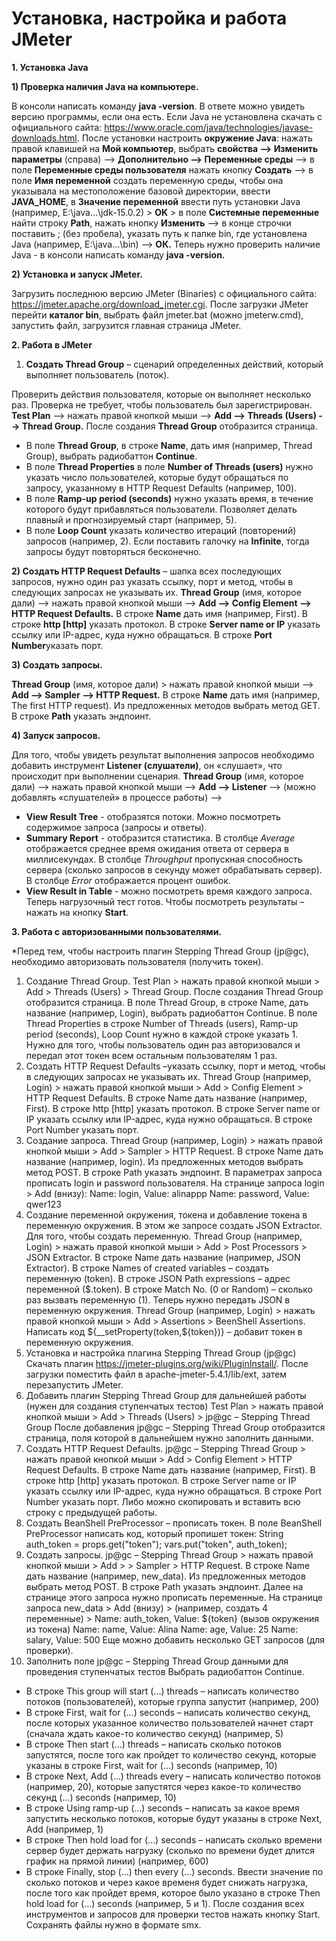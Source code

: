 Установка, настройка и работа JMeter
===================================
**1. Установка Java**

**1) Проверка наличия Java на компьютере.**

В консоли написать команду **java -version**. В ответе можно увидеть версию программы, если она есть.
Если Java не установлена скачать с официального сайта: https://www.oracle.com/java/technologies/javase-downloads.html.
После установки настроить **окружение Java**:
нажать правой клавишей на **Мой компьютер**, выбрать **свойства --> Изменить параметры** (справа) --> **Дополнительно --> Переменные среды** --> в поле **Переменные среды пользователя** нажать кнопку **Создать** --> в поле **Имя переменной** создать переменную среды, чтобы она указывала на местоположение базовой директории, ввести **JAVA_HOME**, в **Значение переменной** ввести путь установки Java (например, E:\\java\...\jdk-15.0.2) > **OK** >
в поле **Системные переменные** найти строку **Path**, нажать кнопку **Изменить** --> в конце строчки поставить ; (без пробела), указать путь к папке bin, где установлена Java (например, E:\\java…\bin) --> **ОК.**
Теперь нужно проверить наличие Java - в консоли написать команду **java -version.**

**2) Установка и запуск JMeter.**

Загрузить последнюю версию JMeter (Binaries) с официального сайта: https://jmeter.apache.org/download_jmeter.cgi.
После загрузки JMeter перейти **каталог bin**, выбрать файл jmeter.bat (можно jmeterw.cmd), запустить файл, загрузится главная страница JMeter.

**2. Работа в JMeter**

1) **Создать Thread Group** – сценарий определенных действий, который выполняет пользователь (поток).

Проверить действия пользователя, которые он выполняет несколько раз. Проверка не требует, чтобы пользователь был зарегистрирован. 
**Test Plan** --> нажать правой кнопкой мыши --> **Add --> Threads (Users) --> Thread Group.** 
После создания **Thread Group** отобразится страница. 
- В поле **Thread Group**, в строке **Name**, дать имя (например, Thread Group), выбрать радиобаттон **Continue**.
- В поле **Thread Properties** в поле **Number of Threads (users)** нужно указать число пользователей, которые будут обращаться по запросу, указанному в HTTP Request Defaults (например, 100).
- В поле **Ramp-up period (seconds)** нужно указать время, в течение которого будут прибавляться пользователи. Позволяет делать плавный и прогнозируемый старт (например, 5).
- В поле **Loop Count** указать количество итераций (повторений) запросов (например, 2). Если поставить галочку на **Infinitе**, тогда запросы будут повторяться бесконечно. 

**2) Создать HTTP Request Defaults** – шапка всех последующих запросов, нужно один раз указать ссылку, порт и метод, чтобы в следующих запросах не указывать их.
**Thread Group** (имя, которое дали) --> нажать правой кнопкой мыши --> **Add --> Config Element --> HTTP Request Defaults.**
В строке **Name** дать имя (например, First). В строке **http [http]** указать протокол. В строке **Server name or IP** указать ссылку или IP-адрес, куда нужно обращаться. В строке **Port Number**указать порт.

**3) Создать запросы.**

**Thread Group** (имя, которое дали) > нажать правой кнопкой мыши --> **Add --> Sampler --> HTTP Request.**
В строке **Name** дать имя (например, The first HTTP request). Из предложенных методов выбрать метод GET. В строке **Path** указать эндпоинт.

**4) Запуск запросов.**

Для того, чтобы увидеть результат выполнения запросов необходимо добавить инструмент **Listener (слушатели)**, он «слушает», что происходит при выполнении сценария.
**Thread Group** (имя, которое дали) --> нажать правой кнопкой мыши --> **Add --> Listener** --> (можно добавлять «слушателей» в процессе работы) -->
- **View Result Tree** - отобразятся потоки. Можно посмотреть содержимое запроса (запросы и ответы).
- **Summary Report** - отобразится статистика. В столбце *Average* отображается среднее время ожидания ответа от сервера в миллисекундах. В столбце *Throughput* пропускная способность сервера (сколько запросов в секунду может обрабатывать сервер). В столбце *Error* отображается процент ошибок. 
- **View Result in Table** - можно посмотреть время каждого запроса.
Теперь нагрузочный тест готов. Чтобы посмотреть результаты – нажать на кнопку **Start**. 

**3. Работа с авторизованными пользователями.**

*Перед тем, чтобы настроить плагин Stepping Thread Group (jp@gc), необходимо авторизовать пользователя (получить токен).
1. Создание Thread Group.
Test Plan > нажать правой кнопкой мыши > Add > Threads (Users) > Thread Group. 
После создания Thread Group отобразится страница. В поле Thread Group, в строке Name, дать название (например, Login), выбрать радиобаттон Continue.
В поле Thread Properties в строке Number of Threads (users), Ramp-up period (seconds), Loop Count нужно в каждой строке указать 1. Нужно для того, чтобы пользователь один раз авторизовался и передал этот токен всем остальным пользователям 1 раз.
2. Создать HTTP Request Defaults –указать ссылку, порт и метод, чтобы в следующих запросах не указывать их.
Thread Group (например, Login) > нажать правой кнопкой мыши > Add > Config Element > HTTP Request Defaults.
В строке Name дать название (например, First). В строке http [http] указать протокол. В строке Server name or IP указать ссылку или IP-адрес, куда нужно обращаться. В строке Port Number указать порт.
3. Создание запроса.
Thread Group (например, Login) > нажать правой кнопкой мыши > Add > Sampler > HTTP Request.
В строке Name дать название (например, login). Из предложенных методов выбрать метод POST. В строке Path указать эндпоинт.
В параметрах запроса прописать login и password пользователя.
На странице запроса login > Add (внизу):
Name: login, Value: alinappp 
Name: password, Value: qwer123
4. Создание переменной окружения, токена и добавление токена в переменную окружения.
В этом же запросе создать JSON Extractor. Для того, чтобы создать переменную.
Thread Group (например, Login) > нажать правой кнопкой мыши > Add > Post Processors > JSON Extractor.
В строке Name дать название (например, JSON Extractor).
В строке Names of created variables – создать переменную (token).
В строке JSON Path expressions – адрес переменной ($.token).
В строке Match No. (0 or Random) – сколько раз вызвать переменную (1).
Теперь нужно передать JSON в переменную окружения.
Thread Group (например, Login) > нажать правой кнопкой мыши > Add > Assertions > BeenShell Assertions.
Написать код ${__setProperty(token,${token})} – добавит токен в переменную окружения.
4. Установка и настройка плагина Stepping Thread Group (jp@gc)
Скачать плагин https://jmeter-plugins.org/wiki/PluginInstall/.
После загрузки поместить файл в apache-jmeter-5.4.1/lib/ext, затем перезапустить JMeter. 
1. Добавить плагин Stepping Thread Group для дальнейшей работы (нужен для создания ступенчатых тестов)
Test Plan > нажать правой кнопкой мыши > Add > Threads (Users) > jp@gc – Stepping Thread Group 
После добавления jp@gc – Stepping Thread Group отобразится страница, поля которой в дальнейшем нужно заполнить данными.
2. Создать HTTP Request Defaults. 
jp@gc – Stepping Thread Group > нажать правой кнопкой мыши > Add > Config Element > HTTP Request Defaults.
В строке Name дать название (например, First). В строке http [http] указать протокол. В строке Server name or IP указать ссылку или IP-адрес, куда нужно обращаться. В строке Port Number указать порт.
Либо можно скопировать и вставить всю строку с предыдущей работы.
3. Создать BeanShell PreProcessor – прописать токен.
В поле BeanShell PreProcessor написать код, который пропишет токен:
String auth_token = props.get("token"); 
vars.put("token", auth_token);
4. Создать запросы.
jp@gc – Stepping Thread Group > нажать правой кнопкой мыши > Add > > Sampler > HTTP Request.
В строке Name дать название (например, new_data). Из предложенных методов выбрать метод POST. В строке Path указать эндпоинт. 
Далее на странице этого запроса нужно прописать переменные. 
На странице запроса new_data > Add (внизу) > (например, создать 4 переменные) >
Name: auth_token, Value: ${token} (вызов окружения из токена)
Name: name, Value: Alina
Name: age, Value: 25
Name: salary, Value: 500
Еще можно добавить несколько GET запросов (для проверки).
5. Заполнить поле jp@gc – Stepping Thread Group данными для проведения ступенчатых тестов
Выбрать радиобаттон Continue.
- В строке This group will start (…) threads – написать количество потоков (пользователей), которые группа запустит (например, 200)
- В строке First, wait for (…) seconds – написать количество секунд, после которых указанное количество пользователей начнет старт (сначала ждать какое-то количество секунд) (например, 5)
- В строке Then start (…) threads – написать сколько потоков запустятся, после того как пройдет то количество секунд, которые указаны в строке First, wait for (…) seconds (например, 10)
- В строке Next, Add (…) threads every – написать количество потоков (например, 20), которые запустятся через какое-то количество секунд (…) seconds (например, 10)
- В строке Using ramp-up (…) seconds – написать за какое время запустить несколько потоков, которые будут указаны в строке Next, Add (например, 1)
- В строке Then hold load for (…) seconds – написать сколько времени сервер будет держать нагрузку (сколько по времени будет длится график на прямой линии) (например, 600)
- В строке Finally, stop (…) then every (…) seconds. Ввести значение по сколько потоков и через какое временя будет снижать нагрузка, после того как пройдет время, которое было указано в строке Then hold load for (…) seconds (например, 5 и 1).
После создания всех инструментов и запросов для проверки тестов нажать кнопку Start.
Сохранять файлы нужно в формате smx.




